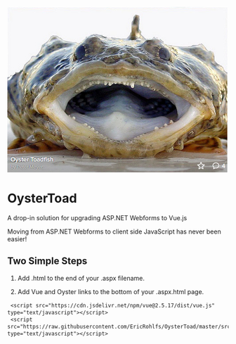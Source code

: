 ![alt text](https://raw.githubusercontent.com/ericrohlfs/oystertoad/master/images/oyster_toad.png)

# OysterToad
A drop-in solution for upgrading ASP.NET Webforms to Vue.js

Moving from ASP.NET Webforms to client side JavaScript has never been easier!


## Two Simple Steps

1. Add .html to the end of your .aspx filename.

2. Add Vue and Oyster links to the bottom of your .aspx.html page.

```
 <script src="https://cdn.jsdelivr.net/npm/vue@2.5.17/dist/vue.js" type="text/javascript"></script>
 <script src="https://raw.githubusercontent.com/EricRohlfs/OysterToad/master/src/oystertoad.js" type="text/javascript"></script>
```
